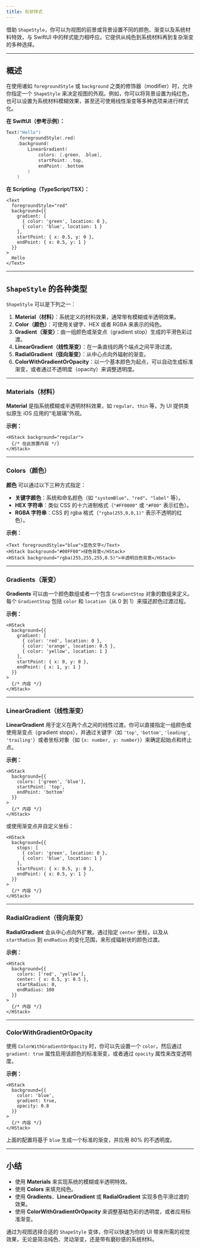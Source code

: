```yaml
---
title: 形状样式
---
```

借助 `ShapeStyle`，你可以为视图的前景或背景设置不同的颜色、渐变以及系统材料特效，与 SwiftUI 中的样式能力相呼应。它提供从纯色到系统材料再到复杂渐变的多种选择。

---

## 概述

在使用诸如 `foregroundStyle` 或 `background` 之类的修饰器（modifier）时，允许你指定一个 `ShapeStyle` 来决定视图的外观。例如，你可以将背景设置为纯红色，也可以设置为系统材料模糊效果，甚至还可使用线性渐变等多种选项来进行样式化。

**在 SwiftUI（参考示例）：**
```swift
Text("Hello")
    .foregroundStyle(.red)
    .background(
        LinearGradient(
            colors: [.green, .blue],
            startPoint: .top,
            endPoint: .bottom
        )
    )
```

**在 Scripting（TypeScript/TSX）：**
```tsx
<Text
  foregroundStyle="red"
  background={{
    gradient: [
      { color: 'green', location: 0 },
      { color: 'blue', location: 1 }
    ],
    startPoint: { x: 0.5, y: 0 },
    endPoint: { x: 0.5, y: 1 }
  }}
>
  Hello
</Text>
```

---

## `ShapeStyle` 的各种类型

`ShapeStyle` 可以是下列之一：

1. **Material（材料）**：系统定义的材料效果，通常带有模糊或半透明效果。
2. **Color（颜色）**：可使用关键字、HEX 或者 RGBA 来表示的纯色。
3. **Gradient（渐变）**：由一组颜色或渐变点（gradient stop）生成的平滑色彩过渡。
4. **LinearGradient（线性渐变）**：在一条直线的两个端点之间平滑过渡。
5. **RadialGradient（径向渐变）**：从中心点向外辐射的渐变。
6. **ColorWithGradientOrOpacity**：以一个基本颜色为起点，可以自动生成标准渐变，或者通过不透明度（opacity）来调整透明度。

---

### Materials（材料）

**Material** 是指系统模糊或半透明材料效果，如 `regular`、`thin` 等，为 UI 提供类似原生 iOS 应用的“毛玻璃”外观。

**示例：**
```tsx
<HStack background="regular">
  {/* 在此放置内容 */}
</HStack>
```

---

### Colors（颜色）

**颜色** 可以通过以下三种方式指定：

- **关键字颜色**：系统和命名颜色（如 `"systemBlue"`、`"red"`、`"label"` 等）。
- **HEX 字符串**：类似 CSS 的十六进制格式（`"#FF0000"` 或 `"#F00"` 表示红色）。
- **RGBA 字符串**：CSS 的 rgba 格式（`"rgba(255,0,0,1)"` 表示不透明的红色）。

**示例：**
```tsx
<Text foregroundStyle="blue">蓝色文字</Text>
<HStack background="#00FF00">绿色背景</HStack>
<HStack background="rgba(255,255,255,0.5)">半透明白色背景</HStack>
```

---

### Gradients（渐变）

**Gradients** 可以由一个颜色数组或者一个包含 `GradientStop` 对象的数组来定义。每个 `GradientStop` 包括 `color` 和 `location`（从 0 到 1）来描述颜色过渡过程。

**示例：**
```tsx
<HStack
  background={{
    gradient: [
      { color: 'red', location: 0 },
      { color: 'orange', location: 0.5 },
      { color: 'yellow', location: 1 }
    ],
    startPoint: { x: 0, y: 0 },
    endPoint: { x: 1, y: 1 }
  }}
>
  {/* 内容 */}
</HStack>
```

---

### LinearGradient（线性渐变）

**LinearGradient** 用于定义在两个点之间的线性过渡。你可以直接指定一组颜色或使用渐变点（gradient stops），并通过关键字（如 `'top'`, `'bottom'`, `'leading'`, `'trailing'`）或者坐标对象（如 `{x: number, y: number}`）来确定起始点和终止点。

**示例：**
```tsx
<HStack
  background={{
    colors: ['green', 'blue'],
    startPoint: 'top',
    endPoint: 'bottom'
  }}
>
  {/* 内容 */}
</HStack>
```

或使用渐变点并自定义坐标：

```tsx
<HStack
  background={{
    stops: [
      { color: 'green', location: 0 },
      { color: 'blue', location: 1 }
    ],
    startPoint: { x: 0.5, y: 0 },
    endPoint: { x: 0.5, y: 1 }
  }}
>
  {/* 内容 */}
</HStack>
```

---

### RadialGradient（径向渐变）

**RadialGradient** 会从中心点向外扩散。通过指定 `center` 坐标，以及从 `startRadius` 到 `endRadius` 的变化范围，来形成辐射状的颜色过渡。

**示例：**
```tsx
<HStack
  background={{
    colors: ['red', 'yellow'],
    center: { x: 0.5, y: 0.5 },
    startRadius: 0,
    endRadius: 100
  }}
>
  {/* 内容 */}
</HStack>
```

---

### ColorWithGradientOrOpacity

使用 `ColorWithGradientOrOpacity` 时，你可以先设置一个 `color`，然后通过 `gradient: true` 属性启用该颜色的标准渐变，或者通过 `opacity` 属性来改变透明度。

**示例：**
```tsx
<HStack
  background={{
    color: 'blue',
    gradient: true,
    opacity: 0.8
  }}
>
  {/* 内容 */}
</HStack>
```

上面的配置将基于 `blue` 生成一个标准的渐变，并应用 80% 的不透明度。

---

## 小结

- 使用 **Materials** 来实现系统的模糊或半透明特效。  
- 使用 **Colors** 来填充纯色。  
- 使用 **Gradients**、**LinearGradient** 或 **RadialGradient** 实现多色平滑过渡的效果。  
- 使用 **ColorWithGradientOrOpacity** 来调整基础色彩的透明度，或者应用标准渐变。  

通过为视图选择合适的 `ShapeStyle` 变体，你可以快速为你的 UI 带来所需的视觉效果，无论是简洁纯色、灵动渐变，还是带有磨砂感的系统材料。